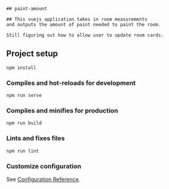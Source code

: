 ```
## paint-amount

## This vuejs application takes in room measurements 
and outputs the amount of paint needed to paint the room. 

Still figuring out how to allow user to update room cards.
```

## Project setup
```
npm install
```

### Compiles and hot-reloads for development
```
npm run serve
```

### Compiles and minifies for production
```
npm run build
```

### Lints and fixes files
```
npm run lint
```

### Customize configuration
See [Configuration Reference](https://cli.vuejs.org/config/).
